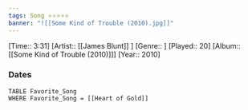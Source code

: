 ```yaml
---
tags: Song ⭐⭐⭐⭐⭐ 
banner: "![[Some Kind of Trouble (2010).jpg]]"
---
```

[Time:: 3:31]
[Artist:: [[James Blunt]] ]
[Genre:: ]
[Played:: 20]
[Album:: [[Some Kind of Trouble (2010)]]]
[Year:: 2010]
### Dates
````dataview
TABLE Favorite_Song
WHERE Favorite_Song = [[Heart of Gold]]
````